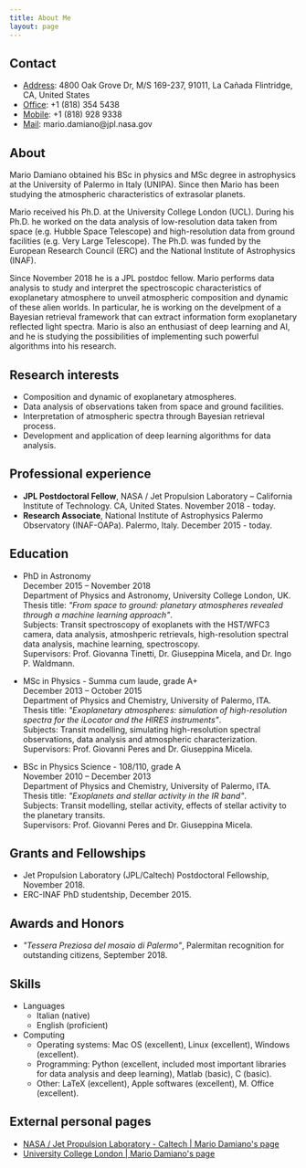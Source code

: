 ```yaml
---
title: About Me
layout: page
---
```


<h2>Contact</h2>
<ul class="skill-list">
	<li><u>Address</u>:  4800 Oak Grove Dr, M/S 169-237, 91011, La Ca<span>&#241;</span>ada Flintridge, CA, United States</li>
	<li><u>Office</u>:   +1 (818) 354 5438</li>
	<li><u>Mobile</u>:   +1 (818) 928 9338</li>
	<li><u>Mail</u>:     mario.damiano@jpl.nasa.gov</li>
</ul>


<h2>About</h2>
<p>Mario Damiano obtained his BSc in physics and MSc degree in astrophysics at the University of Palermo in Italy (UNIPA). Since then Mario has been studying the atmospheric characteristics of extrasolar planets.</p>

<p>Mario received his Ph.D. at the University College London (UCL). During his Ph.D. he worked on the data analysis of low-resolution data taken from space (e.g. Hubble Space Telescope) and high-resolution data from ground facilities (e.g. Very Large Telescope). The Ph.D. was funded by the European Research Council (ERC) and the National Institute of Astrophysics (INAF).</p>

<p>Since November 2018 he is a JPL postdoc fellow. Mario performs data analysis to study and interpret the spectroscopic characteristics of exoplanetary atmosphere to unveil atmospheric composition and dynamic of these alien worlds. In particular, he is working on the develpment of a Bayesian retrieval framework that can extract information form exoplanetary reflected light spectra. Mario is also an enthusiast of deep learning and AI, and he is studying the possibilities of implementing such powerful algorithms into his research.</p>

<h2>Research interests</h2>
<ul class="skill-list">
	<li>Composition and dynamic of exoplanetary atmospheres.</li>
	<li>Data analysis of observations taken from space and ground facilities.</li>
	<li>Interpretation of atmospheric spectra through Bayesian retrieval process.</li>
	<li>Development and application of deep learning algorithms for data analysis.</li>
</ul>

<h2>Professional experience</h2>
<ul class="skill-list">
	<li><strong>JPL Postdoctoral Fellow</strong>, NASA / Jet Propulsion Laboratory – California Institute of Technology. CA, United States. November 2018 - today.</li>
	<li><strong>Research Associate</strong>, National Institute of Astrophysics Palermo Observatory (INAF-OAPa). Palermo, Italy. December 2015 - today.</li>
</ul>

<h2>Education</h2>
<ul class="skill-list">
	<li><p>PhD in Astronomy 
<br />December 2015 – November 2018
<br />Department of Physics and Astronomy, University College London, UK.
<br />Thesis title: <i>"From space to ground: planetary atmospheres revealed through a machine learning approach"</i>.
<br />Subjects: Transit spectroscopy of exoplanets with the HST/WFC3 camera, data analysis, atmoshperic retrievals, 
high-resolution spectral data analysis, machine learning, spectroscopy.
<br />Supervisors: Prof. Giovanna Tinetti, Dr. Giuseppina Micela, and Dr. Ingo P. Waldmann.</p></li>
	<li><p>MSc in Physics - Summa cum laude, grade A+
<br />December 2013 – October 2015 
<br />Department of Physics and Chemistry, University of Palermo, ITA.
<br />Thesis title: <i>"Exoplanetary atmospheres: simulation of high-resolution spectra for the iLocator and the HIRES instruments"</i>.
<br />Subjects: Transit modelling, simulating high-resolution spectral observations, data analysis and atmospheric characterization. 
<br />Supervisors: Prof. Giovanni Peres and Dr. Giuseppina Micela.</p></li>
    <li><p>BSc in Physics Science - 108/110, grade A
<br />November 2010 – December 2013
<br />Department of Physics and Chemistry, University of Palermo, ITA.
<br />Thesis title: <i>"Exoplanets and stellar activity in the IR band"</i>.
<br />Subjects: Transit modelling, stellar activity, effects of stellar activity to the planetary transits. 
<br />Supervisors: Prof. Giovanni Peres and Dr. Giuseppina Micela.</p></li>
</ul>

<h2>Grants and Fellowships</h2>
<ul class="skill-list">
<li>Jet Propulsion Laboratory (JPL/Caltech) Postdoctoral Fellowship, November 2018.</li>
<li>ERC-INAF PhD studentship, December 2015.</li>
</ul>

<h2>Awards and Honors</h2>
<ul class="skill-list">
<li><i>"Tessera Preziosa del mosaio di Palermo"</i>, Palermitan recognition for outstanding citizens, September 2018.</li>
</ul>

<h2>Skills</h2>
  <ul>
  <li>Languages
    <ul>
      <li>Italian (native)</li>
      <li>English (proficient)</li>
    </ul>
  </li>
  <li>Computing
    <ul>
      <li>Operating systems: Mac OS (excellent), Linux (excellent), Windows (excellent).</li>
      <li>Programming: Python (excellent, included most important libraries for data analysis and deep learning), Matlab (basic), C (basic).</li>
      <li>Other: LaTeX (excellent), Apple softwares (excellent), M. Office (excellent).</li>
    </ul>
  </li>
</ul>

<h2>External personal pages</h2>

<ul class="skill-list">
	<li><a href="https://science.jpl.nasa.gov/people/Damiano/">NASA / Jet Propulsion Laboratory - Caltech | Mario Damiano's page</a></li>
	<li><a href="https://www.ucl.ac.uk/astrophysics/mario-damiano-phd-student">University College London | Mario Damiano's page</a></li>
</ul>
